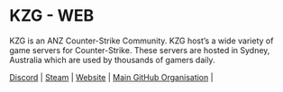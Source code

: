 # KZG - WEB

KZG is an ANZ Counter-Strike Community. KZG host’s a wide variety of game servers for Counter-Strike. These servers are hosted in Sydney, Australia which are used by thousands of gamers daily.

[Discord](https://kzg.gg/Discord) | [Steam](https://kzg.gg/steam) | [Website](https://kzg.gg) | [Main GitHub Organisation](https://github.com/KillzoneGaming) |
